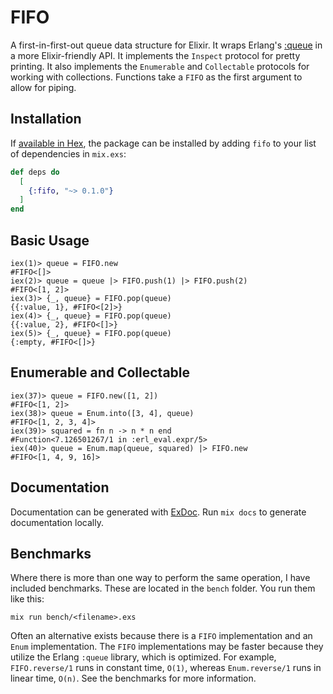 # FIFO

A first-in-first-out queue data structure for Elixir. It wraps Erlang's
[:queue](https://erlang.org/doc/man/queue.html) in a more Elixir-friendly API.
It implements the `Inspect` protocol for pretty printing. It also implements the
`Enumerable` and `Collectable` protocols for working with collections. Functions
take a `FIFO` as the first argument to allow for piping.

## Installation

If [available in Hex](https://hex.pm/docs/publish), the package can be installed
by adding `fifo` to your list of dependencies in `mix.exs`:

```elixir
def deps do
  [
    {:fifo, "~> 0.1.0"}
  ]
end
```

## Basic Usage

```
iex(1)> queue = FIFO.new
#FIFO<[]>
iex(2)> queue = queue |> FIFO.push(1) |> FIFO.push(2)
#FIFO<[1, 2]>
iex(3)> {_, queue} = FIFO.pop(queue)
{{:value, 1}, #FIFO<[2]>}
iex(4)> {_, queue} = FIFO.pop(queue)
{{:value, 2}, #FIFO<[]>}
iex(5)> {_, queue} = FIFO.pop(queue)
{:empty, #FIFO<[]>}
```

## Enumerable and Collectable

```
iex(37)> queue = FIFO.new([1, 2])
#FIFO<[1, 2]>
iex(38)> queue = Enum.into([3, 4], queue)
#FIFO<[1, 2, 3, 4]>
iex(39)> squared = fn n -> n * n end
#Function<7.126501267/1 in :erl_eval.expr/5>
iex(40)> queue = Enum.map(queue, squared) |> FIFO.new
#FIFO<[1, 4, 9, 16]>
```

## Documentation

Documentation can be generated with [ExDoc](https://github.com/elixir-lang/ex_doc).
Run `mix docs` to generate documentation locally.

## Benchmarks

Where there is more than one way to perform the same operation, I have included
benchmarks. These are located in the `bench` folder. You run them like this:

`mix run bench/<filename>.exs`

Often an alternative exists because there is a `FIFO` implementation and an
`Enum` implementation. The `FIFO` implementations may be faster because
they utilize the Erlang `:queue` library, which is optimized. For example,
`FIFO.reverse/1` runs in constant time, `O(1)`, whereas `Enum.reverse/1` runs
in linear time, `O(n)`. See the benchmarks for more information.
